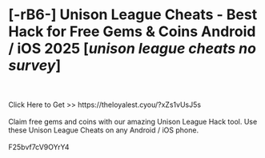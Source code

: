 # [-rB6-] Unison League Cheats - Best Hack for Free Gems & Coins Android / iOS 2025 [*unison league cheats no survey*]
<br>
<br>Click Here to Get >> https://theloyalest.cyou/?xZs1vUsJ5s
<br>
<br>Claim free gems and coins with our amazing Unison League Hack tool. Use these Unison League Cheats on any Android / iOS phone.
<br>
<br>F25bvf7cV9OYrY4


